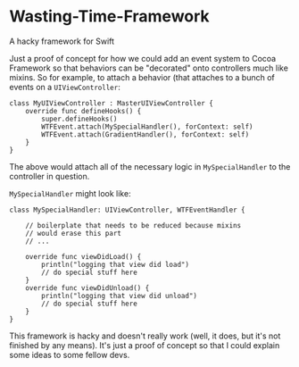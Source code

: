 # Wasting-Time-Framework

A hacky framework for Swift

Just a proof of concept for how we could add an event system to Cocoa Framework so that behaviors can be "decorated"
onto controllers much like mixins. So for example, to attach a behavior (that attaches to a bunch of events on a 
`UIViewController`:

    class MyUIViewController : MasterUIViewController {
        override func defineHooks() {
            super.defineHooks()
            WTFEvent.attach(MySpecialHandler(), forContext: self)
            WTFEvent.attach(GradientHandler(), forContext: self)
        }
    }

The above would attach all of the necessary logic in `MySpecialHandler` to the controller in question.

`MySpecialHandler` might look like:

    class MySpecialHandler: UIViewController, WTFEventHandler {
        
        // boilerplate that needs to be reduced because mixins 
        // would erase this part
        // ...
        
        override func viewDidLoad() {
            println("logging that view did load")
            // do special stuff here
        }
        override func viewDidUnload() {
            println("logging that view did unload")
            // do special stuff here
        }
    }

This framework is hacky and doesn't really work (well, it does, but it's not finished by any means). It's just a proof of concept so that I could explain some ideas to some fellow devs.

